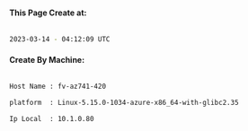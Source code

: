 
   
#### This Page Create at:

```bash

2023-03-14 - 04:12:09 UTC

```

#### Create By Machine:

```bash

Host Name : fv-az741-420

platform  : Linux-5.15.0-1034-azure-x86_64-with-glibc2.35

Ip Local  : 10.1.0.80

```

